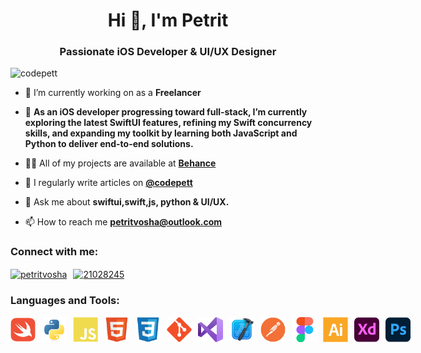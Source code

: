 <h1 align="center">Hi 👋, I'm Petrit</h1>
<h3 align="center">Passionate iOS Developer & UI/UX Designer</h3>

<p align="left"> <img src="https://komarev.com/ghpvc/?username=codepett&label=Profile%20views&color=0e75b6&style=flat" alt="codepett" /> </p>

- 🔭 I’m currently working on as a **Freelancer**

- 🌱 **As an iOS developer progressing toward full-stack, I’m currently exploring the latest SwiftUI features, refining my Swift concurrency skills, and expanding my toolkit by learning both JavaScript and Python to deliver end-to-end solutions.**

- 👨‍💻 All of my projects are available at **[Behance](https://www.behance.net/hugemistake)**

- 📝 I regularly write articles on **[@codepett](https://medium.com/@codepett)**

- 💬 Ask me about **swiftui,swift,js, python & UI/UX.**

- 📫 How to reach me **petritvosha@outlook.com**

<h3 align="left">Connect with me:</h3>
<div style="display: flex; align-items: center; gap: 10px;">
<a href="https://linkedin.com/in/petritvosha" target="blank"><img align="center" src="https://raw.githubusercontent.com/rahuldkjain/github-profile-readme-generator/master/src/images/icons/Social/linked-in-alt.svg" alt="petritvosha" height="40" width="40" /></a>
<a href="https://stackoverflow.com/users/21028245" target="blank"><img align="center" src="https://raw.githubusercontent.com/rahuldkjain/github-profile-readme-generator/master/src/images/icons/Social/stack-overflow.svg" alt="21028245" height="40" width="40" /></a>
</div>

<h3 align="left">Languages and Tools:</h3>
<div style="display: flex; align-items: center; gap: 10px;">
  <img alt="Swift" height="40" width="40" src="https://raw.githubusercontent.com/devicons/devicon/master/icons/swift/swift-original.svg">
  <img alt="Python" height="40" width="40" src="https://raw.githubusercontent.com/devicons/devicon/master/icons/python/python-original.svg">
  <img alt="Javascript" height="40" width="40" src="https://raw.githubusercontent.com/devicons/devicon/master/icons/javascript/javascript-plain.svg">
  <img alt="HTML" height="40" width="40" src="https://raw.githubusercontent.com/devicons/devicon/master/icons/html5/html5-original.svg">
  <img alt="CSS" height="40" width="40" src="https://raw.githubusercontent.com/devicons/devicon/master/icons/css3/css3-original.svg">
  <img alt="Git" height="40" width="40" src="https://raw.githubusercontent.com/devicons/devicon/master/icons/git/git-original.svg">
  <img alt="Visual Code" height="40" width="40" src="https://raw.githubusercontent.com/devicons/devicon/master/icons/visualstudio/visualstudio-original.svg">
  <img alt="XCode" height="40" width="40" src="https://raw.githubusercontent.com/devicons/devicon/master/icons/xcode/xcode-original.svg">
  <img alt="Postman" height="40" width="40" src="https://raw.githubusercontent.com/devicons/devicon/master/icons/postman/postman-original.svg">
  <img alt="Figma" height="40" width="40" src="https://raw.githubusercontent.com/devicons/devicon/master/icons/figma/figma-original.svg">
  <img alt="Adobe Illustrator" height="40" width="40" src="https://raw.githubusercontent.com/devicons/devicon/master/icons/illustrator/illustrator-plain.svg">
  <img alt="Adobe XD" height="40" width="40" src="https://raw.githubusercontent.com/devicons/devicon/master/icons/xd/xd-original.svg">
  <img alt="Adobe Photoshop" height="40" width="40" src="https://raw.githubusercontent.com/devicons/devicon/master/icons/photoshop/photoshop-original.svg">
</div>

